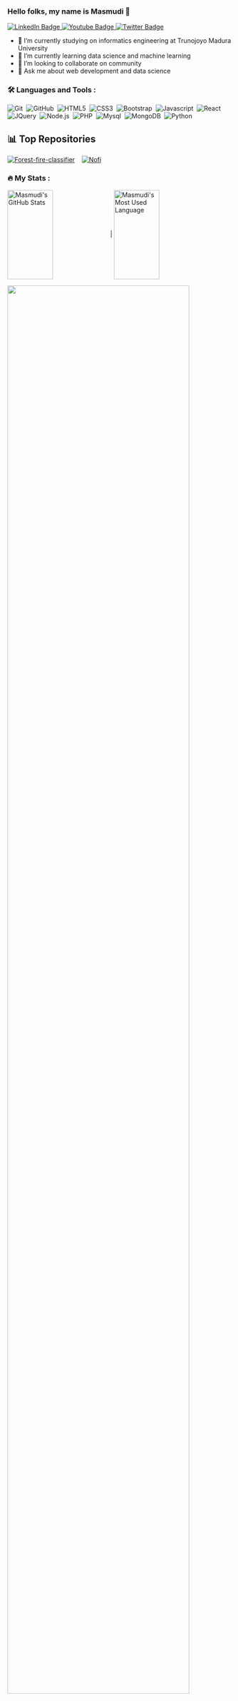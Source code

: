 <!-- [![header_2](https://raw.githubusercontent.com/adimasmudi/adimasmudi/main/header_new.png)](https://adimasmudi.github.io/portofolio/) -->

### Hello folks, my name is Masmudi 👋

<div id="badges">
  <a href="https://www.linkedin.com/in/adi-masmudi-b39472210/">
    <img src="https://img.shields.io/badge/LinkedIn-blue?style=for-the-badge&logo=linkedin&logoColor=white" alt="LinkedIn Badge"/>
  </a>
  <a href="https://www.instagram.com/adimasmudi_/">
    <img src="https://img.shields.io/badge/instagram-red?style=for-the-badge&logo=youtube&logoColor=white" alt="Youtube Badge"/>
  </a>
  <a href="https://twitter.com/Adimasmudi_">
    <img src="https://img.shields.io/badge/Twitter-blue?style=for-the-badge&logo=twitter&logoColor=white" alt="Twitter Badge"/>
  </a>
</div>


- 🔭 I’m currently studying on informatics engineering at Trunojoyo Madura University
- 🌱 I’m currently learning data science and machine learning
- 👯 I’m looking to collaborate on community
- 💬 Ask me about web development and data science 
<!-- - 🤔 I’m looking for help with  -->
<!-- - 📫 How to reach me:  -->
<!-- - 😄 Pronouns: ...
- ⚡ Fun fact: ... -->

### :hammer_and_wrench: Languages and Tools :
![Git](https://img.shields.io/badge/Git-%23F05033.svg?style=flat&logo=git&logoColor=white)&nbsp;
![GitHub](https://img.shields.io/badge/-GitHub-05122A?style=flat&logo=github)&nbsp;
![HTML5](https://img.shields.io/badge/HTML5-E34F26?style=flat&logo=html5&logoColor=white)&nbsp;
![CSS3](https://img.shields.io/badge/CSS3-1572B6?style=flat&logo=css3&logoColor=white)&nbsp;
![Bootstrap](https://img.shields.io/badge/Bootstrap-563D7C?style=flat&logo=bootstrap&logoColor=white)&nbsp;
![Javascript](https://img.shields.io/badge/JavaScript-F7DF1E?style=flat&logo=javascript&logoColor=black)&nbsp;
![React](https://img.shields.io/badge/React-20232A?style=flat&logo=react&logoColor=61DAFB)&nbsp;
![JQuery](	https://img.shields.io/badge/jQuery-0769AD?style=flat&logo=jquery&logoColor=white)&nbsp;
![Node.js](https://img.shields.io/badge/Node.js-43853D?style=flat&logo=node.js&logoColor=white)&nbsp;
![PHP](https://img.shields.io/badge/PHP-777BB4?style=flat&logo=php&logoColor=white)&nbsp;
![Mysql](https://img.shields.io/badge/MySQL-00000F?style=flat&logo=mysql&logoColor=white)&nbsp;
![MongoDB](https://img.shields.io/badge/MongoDB-4EA94B?style=flat&logo=mongodb&logoColor=white)&nbsp;
![Python](https://img.shields.io/badge/Python-3776AB?style=flat&logo=python&logoColor=white)&nbsp;
  

## 📊 Top Repositories
[![Forest-fire-classifier](https://github-readme-stats.vercel.app/api/pin/?username=adimasmudi&repo=Forest_fire_classifier&show_icons=true&theme=radical)](https://github.com/adimasmudi/Forest_fire_classifier) &nbsp;&nbsp; 
[![Nofi](https://github-readme-stats.vercel.app/api/pin/?username=adimasmudi&repo=Nofi&show_icons=true&theme=radical)](https://github.com/adimasmudi/Nofi)

### :fire: My Stats :

<img align="center" height="200px" width="45%" src="https://github-readme-stats-eight-theta.vercel.app/api?username=adimasmudi&show_icons=true&hide_border=true&theme=radical&include_all_commits=true&count_private=true" alt="Masmudi's GitHub Stats"> | <img align="center" width="45%" height="200px" src="https://github-readme-stats-eight-theta.vercel.app/api/top-langs/?username=adimasmudi&langs_count=8&layout=compact&hide_border=true&theme=radical" alt="Masmudi's Most Used Language">

<img width="90%" src="https://github-readme-streak-stats.herokuapp.com/?user=adimasmudi&hide_border=true&theme=radical">
